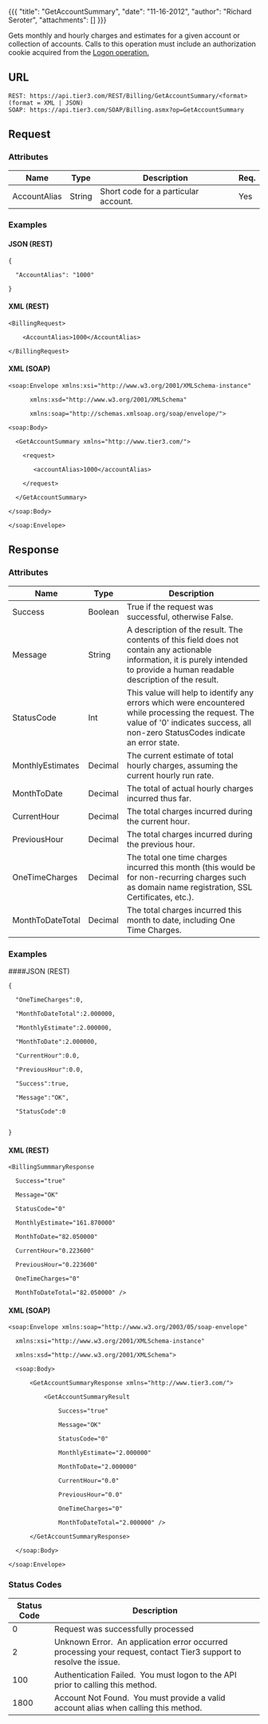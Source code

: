 {{{
  "title": "GetAccountSummary",
  "date": "11-16-2012",
  "author": "Richard Seroter",
  "attachments": []
}}}

Gets monthly and hourly charges and estimates for a given account or collection of accounts. Calls to this operation must include an authorization cookie acquired from the <a href="/api-docs#authentication-logon">Logon operation.</a>

## URL

    REST: https://api.tier3.com/REST/Billing/GetAccountSummary/<format> (format = XML | JSON)
    SOAP: https://api.tier3.com/SOAP/Billing.asmx?op=GetAccountSummary

## Request

### Attributes

<table>
  <thead>
    <tr>
      <th>Name</th>
      <th>Type</th>
      <th>Description</th>
      <th>Req.</th>
    </tr>
  </thead>
  <tbody>
    <tr>
      <td>AccountAlias</td>
      <td>String</td>
      <td>Short code for a particular account.</td>
      <td>Yes</td>
    </tr>
  </tbody>
</table>

### Examples

#### JSON (REST)

    {

      "AccountAlias": "1000"

    }

#### XML (REST)

    <BillingRequest>

        <AccountAlias>1000</AccountAlias>

    </BillingRequest>

#### XML (SOAP)

    <soap:Envelope xmlns:xsi="http://www.w3.org/2001/XMLSchema-instance" 

          xmlns:xsd="http://www.w3.org/2001/XMLSchema" 

          xmlns:soap="http://schemas.xmlsoap.org/soap/envelope/">

    <soap:Body>

      <GetAccountSummary xmlns="http://www.tier3.com/">

        <request>

           <accountAlias>1000</accountAlias>

        </request>

      </GetAccountSummary>

    </soap:Body>

    </soap:Envelope>    

## Response

### Attributes

<table>
  <thead>
    <tr>
      <th>Name</th>
      <th>Type</th>
      <th>Description</th>
    </tr>
  </thead>
  <tbody>
    <tr>
      <td>Success</td>
      <td>Boolean</td>
      <td>True if the request was successful, otherwise False.</td>
    </tr>
    <tr>
      <td>Message</td>
      <td>String</td>
      <td>A description of the result. The contents of this field does not contain any actionable information, it is purely intended to provide a human readable description of the result.</td>
    </tr>
    <tr>
      <td>StatusCode</td>
      <td>Int</td>
      <td>This value will help to identify any errors which were encountered while processing the request. The value of '0' indicates success, all non-zero StatusCodes indicate an error state.</td>
    </tr>
    <tr>
      <td>MonthlyEstimates</td>
      <td>Decimal</td>
      <td>The current estimate of total hourly charges, assuming the current hourly run rate.</td>
    </tr>
    <tr>
      <td>MonthToDate</td>
      <td>Decimal</td>
      <td>The total of actual hourly charges incurred thus far.</td>
    </tr>
    <tr>
      <td>CurrentHour</td>
      <td>Decimal</td>
      <td>The total charges incurred during the current hour.</td>
    </tr>
    <tr>
      <td>PreviousHour</td>
      <td>Decimal</td>
      <td>The total charges incurred during the previous hour.</td>
    </tr>
    <tr>
      <td>OneTimeCharges</td>
      <td>Decimal</td>
      <td>The total one time charges incurred this month (this would be for non-recurring charges such as domain name registration, SSL Certificates, etc.).</td>
    </tr>
    <tr>
      <td>MonthToDateTotal</td>
      <td>Decimal</td>
      <td>The total charges incurred this month to date, including One Time Charges.</td>
    </tr>
  </tbody>
</table>

### Examples

####JSON (REST)

    {

      "OneTimeCharges":0,

      "MonthToDateTotal":2.000000,

      "MonthlyEstimate":2.000000,

      "MonthToDate":2.000000,

      "CurrentHour":0.0,

      "PreviousHour":0.0,

      "Success":true,

      "Message":"OK",

      "StatusCode":0


    }

#### XML (REST)

    <BillingSummmaryResponse 

      Success="true" 

      Message="OK" 

      StatusCode="0" 

      MonthlyEstimate="161.870000" 

      MonthToDate="82.050000" 

      CurrentHour="0.223600" 

      PreviousHour="0.223600" 

      OneTimeCharges="0" 

      MonthToDateTotal="82.050000" />



#### XML (SOAP)

    <soap:Envelope xmlns:soap="http://www.w3.org/2003/05/soap-envelope" 

      xmlns:xsi="http://www.w3.org/2001/XMLSchema-instance" 

      xmlns:xsd="http://www.w3.org/2001/XMLSchema">

      <soap:Body>

          <GetAccountSummaryResponse xmlns="http://www.tier3.com/">

              <GetAccountSummaryResult 

                  Success="true" 

                  Message="OK" 

                  StatusCode="0" 

                  MonthlyEstimate="2.000000" 

                  MonthToDate="2.000000" 

                  CurrentHour="0.0" 

                  PreviousHour="0.0" 

                  OneTimeCharges="0" 

                  MonthToDateTotal="2.000000" />

          </GetAccountSummaryResponse>

      </soap:Body>

    </soap:Envelope>


### Status Codes

<table>
  <thead>
    <tr>
      <th>Status Code</th>
      <th>Description</th>
    </tr>
  </thead>
  <tbody>
    <tr>
      <td>0</td>
      <td>Request was successfully processed</td>
    </tr>
    <tr>
      <td>2</td>
      <td>Unknown Error. &nbsp;An application error occurred processing your request, contact Tier3 support to resolve the issue.</td>
    </tr>
    <tr>
      <td>100</td>
      <td>Authentication Failed. &nbsp;You must logon to the API prior to calling this method.</td>
    </tr>
    <tr>
      <td>1800</td>
      <td>Account Not Found. &nbsp;You must provide a valid account alias when calling this method.</td>
    </tr>
  </tbody>
</table>
